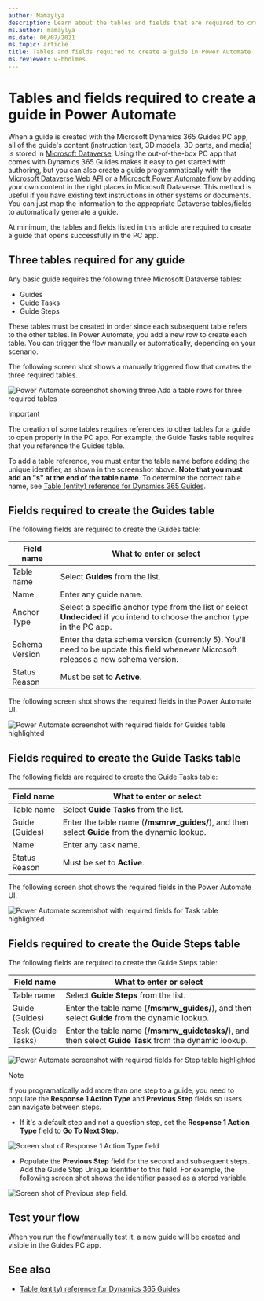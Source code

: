```yaml
---
author: Mamaylya
description: Learn about the tables and fields that are required to create a guide (in Microsoft Dynamics 365 Guides) using Microsoft Power Automate.
ms.author: mamaylya
ms.date: 06/07/2021
ms.topic: article
title: Tables and fields required to create a guide in Power Automate
ms.reviewer: v-bholmes
---
```


# Tables and fields required to create a guide in Power Automate

When a guide is created with the Microsoft Dynamics 365 Guides PC app, all of the guide's content (instruction text, 3D models, 3D parts, and media) is stored in [Microsoft Dataverse](https://docs.microsoft.com/powerapps/maker/data-platform/data-platform-intro). Using the out-of-the-box PC app that comes with Dynamics 365 Guides makes it easy to get started with authoring, but you can also create a guide programmatically with the [Microsoft Dataverse Web API](https://docs.microsoft.com/powerapps/developer/data-platform/webapi/overview) or a [Microsoft Power Automate flow](https://docs.microsoft.com/power-automate/getting-started#create-your-first-flow) by adding your own content in the right places in Microsoft Dataverse. This method is useful if you have existing text instructions in other systems or documents. You can just map the information to the appropriate Dataverse tables/fields to automatically generate a guide.

At minimum, the tables and fields listed in this article are required to create a guide that opens successfully in the PC app.

## Three tables required for any guide

Any basic guide requires the following three Microsoft Dataverse tables:

- Guides
- Guide Tasks
- Guide Steps

These tables must be created in order since each subsequent table refers to the other tables. In Power Automate, you add a new row to create each table. You can trigger the flow manually or automatically, depending on your scenario. 

The following screen shot shows a manually triggered flow that creates the three required tables.

![Power Automate screenshot showing three Add a table rows for three required tables](media/power-automate-create-tables.PNG "Power Automate screenshot showing three Add a table rows for three required tables")

> [!IMPORTANT]
> The creation of some tables requires references to other tables for a guide to open properly in the PC app. For example, the 
Guide Tasks table requires that you reference the Guides table. 
>
> To add a table reference, you must enter the table name before adding the unique identifier, as shown in the screenshot above. **Note that you must add an "s" at the end of the table name**. To determine the correct table name, see [Table (entity) reference for Dynamics 365 Guides](developer-entity-reference.md). 

## Fields required to create the Guides table

The following fields are required to create the Guides table:

|Field name|What to enter or select|
|-------------------------------|-------------------------------------------------|
|Table name|Select **Guides** from the list.|
|Name|Enter any guide name.|
|Anchor Type|Select a specific anchor type from the list or select **Undecided** if you intend to choose the anchor type in the PC app.|
|Schema Version|Enter the data schema version (currently 5). You'll need to be update this field whenever Microsoft releases a new schema version.
|Status Reason|Must be set to **Active**.|

The following screen shot shows the required fields in the Power Automate UI.

![Power Automate screenshot with required fields for Guides table highlighted](media/power-automate-guide-creation-fields.PNG "Power Automate screenshot with required fields for Guides table highlighted")

## Fields required to create the Guide Tasks table

The following fields are required to create the Guide Tasks table:

|Field name|What to enter or select|
|-------------------------------|-------------------------------------------------|
|Table name|Select **Guide Tasks** from the list.|
|Guide (Guides)|Enter the table name (**/msmrw_guides/**), and then select **Guide** from the dynamic lookup.|
|Name|Enter any task name.|
|Status Reason|Must be set to **Active**.|

The following screen shot shows the required fields in the Power Automate UI.

![Power Automate screenshot with required fields for Task table highlighted](media/power-automate-task-creation-fields.PNG "Power Automate screenshot with required fields for Task table highlighted")

## Fields required to create the Guide Steps table

The following fields are required to create the Guide Steps table:

|Field name|What to enter or select|
|-------------------------------|-------------------------------------------------|
|Table name|Select **Guide Steps** from the list.|
|Guide (Guides)|Enter the table name (**/msmrw_guides/**), and then select **Guide** from the dynamic lookup.|
|Task (Guide Tasks)|Enter the table name (**/msmrw_guidetasks/**), and then select **Guide Task** from the dynamic lookup.|

![Power Automate screenshot with required fields for Step table highlighted](media/power-automate-step-creation-fields.PNG "Power Automate screenshot with required fields for Step table highlighted")

> [!NOTE]
> If you programatically add more than one step to a guide, you need to populate the **Response 1 Action Type** and **Previous Step** fields so users can navigate between steps. 
>
>- If it's a default step and not a question step, set the **Response 1 Action Type** field to **Go To Next Step**.
>
> ![Screen shot of Response 1 Action Type field](media/response-1-action-type.PNG "Screen shot of Response 1 Action Type field]")
>
>- Populate the **Previous Step** field for the second and subsequent steps. Add the Guide Step Unique Identifier to this field. For example, the following screen shot shows the identifier passed as a stored variable. 
>
> ![Screen shot of Previous step field](media/previous-step-field.PNG "Screen shot of Previous step field]").  

## Test your flow

When you run the flow/manually test it, a new guide will be created and visible in the Guides PC app. 

## See also

- [Table (entity) reference for Dynamics 365 Guides](developer-entity-reference.md)

